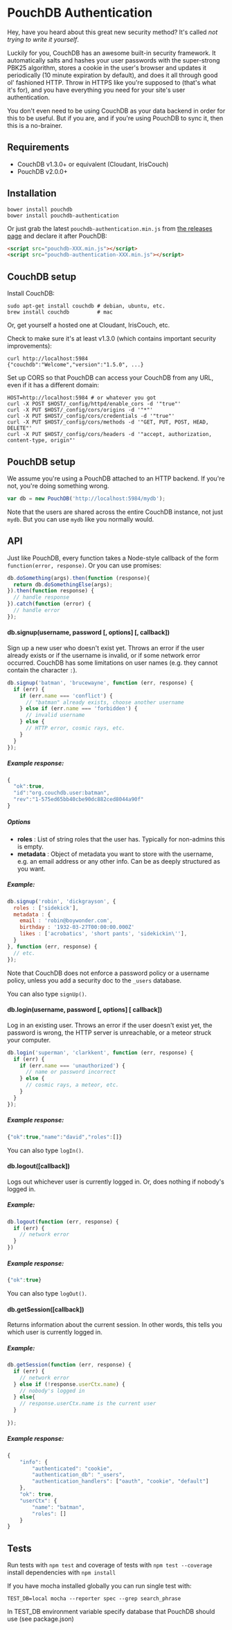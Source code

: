 PouchDB Authentication
=====

Hey, have you heard about this great new security method?  It's called *not trying to write it yourself*.

Luckily for you, CouchDB has an awesome built-in security framework.  It automatically salts and hashes your user passwords with the super-strong PBK25 algorithm, stores a cookie in the user's browser and updates it periodically (10 minute expiration by default), and does it all through good ol' fashioned HTTP. Throw in HTTPS like you're supposed to (that's what it's for), and you have everything you need for your site's user authentication.

You don't even need to be using CouchDB as your data backend in order for this to be useful. But if you are, and if you're using PouchDB to sync it, then this is a no-brainer.

Requirements
-----

- CouchDB v1.3.0+ or equivalent (Cloudant, IrisCouch)
- PouchDB v2.0.0+

Installation
----

```
bower install pouchdb
bower install pouchdb-authentication
```

Or just grab the latest `pouchdb-authentication.min.js` from [the releases page](https://github.com/pouchdb/authentication/releases) and declare it after PouchDB:

```html
<script src="pouchdb-XXX.min.js"></script>
<script src="pouchdb-authentication-XXX.min.js"></script>
```

CouchDB setup
---------

Install CouchDB:

```
sudo apt-get install couchdb # debian, ubuntu, etc.
brew install couchdb         # mac
```

Or, get yourself a hosted one at Cloudant, IrisCouch, etc.

Check to make sure it's at least v1.3.0 (which contains important security improvements):

```
curl http://localhost:5984
{"couchdb":"Welcome","version":"1.5.0", ...}
```

Set up CORS so that PouchDB can access your CouchDB from any URL, even if it has a different domain:

```
HOST=http://localhost:5984 # or whatever you got
curl -X POST $HOST/_config/httpd/enable_cors -d '"true"'
curl -X PUT $HOST/_config/cors/origins -d '"*"'
curl -X PUT $HOST/_config/cors/credentials -d '"true"'
curl -X PUT $HOST/_config/cors/methods -d '"GET, PUT, POST, HEAD, DELETE"'
curl -X PUT $HOST/_config/cors/headers -d '"accept, authorization, content-type, origin"'
```

PouchDB setup
------

We assume you're using a PouchDB attached to an HTTP backend.  If you're not, you're doing something wrong.

```js
var db = new PouchDB('http://localhost:5984/mydb');
```

Note that the users are shared across the entire CouchDB instance, not just `mydb`. But you can use `mydb` like you normally would.

API
-------

Just like PouchDB, every function takes a Node-style callback of the form `function(error, response)`. Or you can use promises:

```js
db.doSomething(args).then(function (response){
  return db.doSomethingElse(args);
}).then(function response) {
  // handle response
}).catch(function (error) {
  // handle error
});
```

#### db.signup(username, password [, options] [, callback])

Sign up a new user who doesn't exist yet.  Throws an error if the user already exists or if the username is invalid, or if some network error occurred.  CouchDB has some limitations on user names (e.g. they cannot contain the character `:`).

```js
db.signup('batman', 'brucewayne', function (err, response) {
  if (err) {
    if (err.name === 'conflict') {
      // "batman" already exists, choose another username
    } else if (err.name === 'forbidden') {
      // invalid username
    } else {
      // HTTP error, cosmic rays, etc.
    }
  }
});
```

##### Example response:

```js
{
  "ok":true,
  "id":"org.couchdb.user:batman",
  "rev":"1-575ed65bb40cbe90dc882ced8044a90f"
}
```

##### Options

* **roles** :  List of string roles that the user has.  Typically for non-admins this is empty.
* **metadata** : Object of metadata you want to store with the username, e.g. an email address or any other info. Can be as deeply structured as you want.

##### Example:

```js
db.signup('robin', 'dickgrayson', {
  roles : ['sidekick'],
  metadata : {
    email : 'robin@boywonder.com',
    birthday : '1932-03-27T00:00:00.000Z'
    likes : ['acrobatics', 'short pants', 'sidekickin\''],
  }
}, function (err, response) {
  // etc.
});
```

Note that CouchDB does not enforce a password policy or a username policy, unless you add a security doc to the `_users` database.

You can also type `signUp()`.

#### db.login(username, password [, options] [ callback])

Log in an existing user. Throws an error if the user doesn't exist yet, the password is wrong, the HTTP server is unreachable, or a meteor struck your computer. 

```js
db.login('superman', 'clarkkent', function (err, response) {
  if (err) {
    if (err.name === 'unauthorized') {
      // name or password incorrect
    } else {
      // cosmic rays, a meteor, etc.
    }
  }
});
```

##### Example response:

```js
{"ok":true,"name":"david","roles":[]}
```

You can also type `logIn()`.

#### db.logout([callback])

Logs out whichever user is currently logged in. Or, does nothing if nobody's logged in.

##### Example:

```js
db.logout(function (err, response) {
  if (err) {
    // network error
  }
})
```

##### Example response:

```js
{"ok":true}
```

You can also type `logOut()`.

#### db.getSession([callback])

Returns information about the current session.  In other words, this tells you which user is currently logged in.

##### Example:

```js
db.getSession(function (err, response) {
  if (err) {
    // network error
  } else if (!response.userCtx.name) {
    // nobody's logged in
  } else{
    // response.userCtx.name is the current user
  }
  
});
```

##### Example response:

```js
{
    "info": {
        "authenticated": "cookie", 
        "authentication_db": "_users", 
        "authentication_handlers": ["oauth", "cookie", "default"]
    }, 
    "ok": true, 
    "userCtx": {
        "name": "batman", 
        "roles": []
    }
}

```

Tests
------

Run tests with `npm test` and coverage of tests with `npm test --coverage` install dependencies with `npm install`

If you have mocha installed globally you can run single test with:
```
TEST_DB=local mocha --reporter spec --grep search_phrase
```
In TEST_DB environment variable specify database that PouchDB should use (see package.json)
